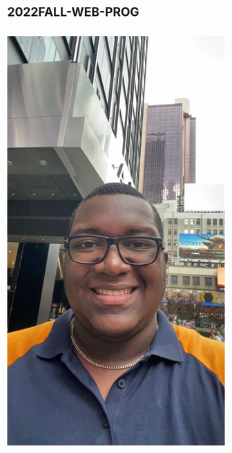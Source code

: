 # 2022FALL-WEB-PROG
# 
![My Picture](https://github.com/kyler0b/2022FALL-WEB-PROG/blob/main/IMG_1538.jpg?width=100) 